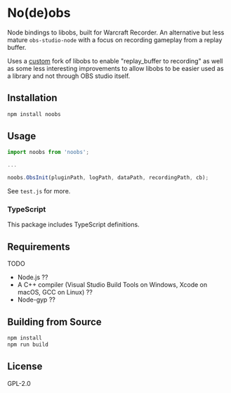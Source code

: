 # No(de)obs

Node bindings to libobs, built for Warcraft Recorder. An alternative but less mature `obs-studio-node` with a focus on recording gameplay from a replay buffer.

Uses a [custom](https://github.com/aza547/warcraft-recorder-obs-studio) fork of libobs to enable "replay_buffer to recording" as well as some less interesting improvements to allow libobs to be easier used as a library and not through OBS studio itself.

## Installation

```bash
npm install noobs
```

## Usage

```javascript
import noobs from 'noobs';

...

noobs.ObsInit(pluginPath, logPath, dataPath, recordingPath, cb);
```

See `test.js` for more.

### TypeScript

This package includes TypeScript definitions.

## Requirements

TODO

- Node.js ??
- A C++ compiler (Visual Studio Build Tools on Windows, Xcode on macOS, GCC on Linux) ??
- Node-gyp ??

## Building from Source

```bash
npm install
npm run build
```

## License

GPL-2.0

